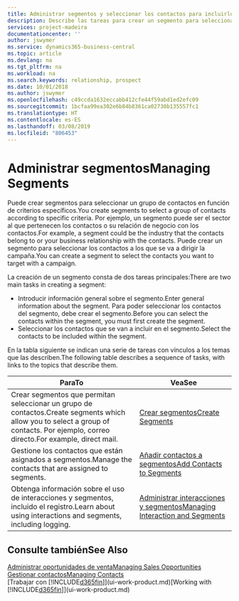 ```yaml
---
title: Administrar segmentos y seleccionar los contactos para incluirlos | Documentos de Microsoft
description: Describe las tareas para crear un segmento para seleccionar un grupo de contactos según criterios específicos, por ejemplo, contactos de un determinado sector al que desee dirigirse.
services: project-madeira
documentationcenter: ''
author: jswymer
ms.service: dynamics365-business-central
ms.topic: article
ms.devlang: na
ms.tgt_pltfrm: na
ms.workload: na
ms.search.keywords: relationship, prospect
ms.date: 10/01/2018
ms.author: jswymer
ms.openlocfilehash: c49ccda1632eccabb412cfe44f59abd1ed2efc09
ms.sourcegitcommit: 1bcfaa99ea302e6b84b8361ca02730b135557fc1
ms.translationtype: HT
ms.contentlocale: es-ES
ms.lasthandoff: 03/08/2019
ms.locfileid: "806453"
---
```

# <a name="managing-segments"></a><span data-ttu-id="7dd5b-103">Administrar segmentos</span><span class="sxs-lookup"><span data-stu-id="7dd5b-103">Managing Segments</span></span>
<span data-ttu-id="7dd5b-104">Puede crear segmentos para seleccionar un grupo de contactos en función de criterios específicos.</span><span class="sxs-lookup"><span data-stu-id="7dd5b-104">You create segments to select a group of contacts according to specific criteria.</span></span> <span data-ttu-id="7dd5b-105">Por ejemplo, un segmento puede ser el sector al que pertenecen los contactos o su relación de negocio con los contactos.</span><span class="sxs-lookup"><span data-stu-id="7dd5b-105">For example, a segment could be the industry that the contacts belong to or your business relationship with the contacts.</span></span> <span data-ttu-id="7dd5b-106">Puede crear un segmento para seleccionar los contactos a los que se va a dirigir la campaña.</span><span class="sxs-lookup"><span data-stu-id="7dd5b-106">You can create a segment to select the contacts you want to target with a campaign.</span></span>

<span data-ttu-id="7dd5b-107">La creación de un segmento consta de dos tareas principales:</span><span class="sxs-lookup"><span data-stu-id="7dd5b-107">There are two main tasks in creating a segment:</span></span>

* <span data-ttu-id="7dd5b-108">Introducir información general sobre el segmento.</span><span class="sxs-lookup"><span data-stu-id="7dd5b-108">Enter general information about the segment.</span></span> <span data-ttu-id="7dd5b-109">Para poder seleccionar los contactos del segmento, debe crear el segmento.</span><span class="sxs-lookup"><span data-stu-id="7dd5b-109">Before you can select the contacts within the segment, you must first create the segment.</span></span>
* <span data-ttu-id="7dd5b-110">Seleccionar los contactos que se van a incluir en el segmento.</span><span class="sxs-lookup"><span data-stu-id="7dd5b-110">Select the contacts to be included within the segment.</span></span>

<span data-ttu-id="7dd5b-111">En la tabla siguiente se indican una serie de tareas con vínculos a los temas que las describen.</span><span class="sxs-lookup"><span data-stu-id="7dd5b-111">The following table describes a sequence of tasks, with links to the topics that describe them.</span></span> 

| <span data-ttu-id="7dd5b-112">Para</span><span class="sxs-lookup"><span data-stu-id="7dd5b-112">To</span></span> | <span data-ttu-id="7dd5b-113">Vea</span><span class="sxs-lookup"><span data-stu-id="7dd5b-113">See</span></span> |
| --- | --- |
| <span data-ttu-id="7dd5b-114">Crear segmentos que permitan seleccionar un grupo de contactos.</span><span class="sxs-lookup"><span data-stu-id="7dd5b-114">Create segments which allow you to select a group of contacts.</span></span> <span data-ttu-id="7dd5b-115">Por ejemplo, correo directo.</span><span class="sxs-lookup"><span data-stu-id="7dd5b-115">For example, direct mail.</span></span> |[<span data-ttu-id="7dd5b-116">Crear segmentos</span><span class="sxs-lookup"><span data-stu-id="7dd5b-116">Create Segments</span></span>](marketing-how-create-segment.md) |
| <span data-ttu-id="7dd5b-117">Gestione los contactos que están asignados a segmentos.</span><span class="sxs-lookup"><span data-stu-id="7dd5b-117">Manage the contacts that are assigned to segments.</span></span> |[<span data-ttu-id="7dd5b-118">Añadir contactos a segmentos</span><span class="sxs-lookup"><span data-stu-id="7dd5b-118">Add Contacts to Segments</span></span>](marketing-add-contact-segment.md) |
| <span data-ttu-id="7dd5b-119">Obtenga información sobre el uso de interacciones y segmentos, incluido el registro.</span><span class="sxs-lookup"><span data-stu-id="7dd5b-119">Learn about using interactions and segments, including logging.</span></span> |[<span data-ttu-id="7dd5b-120">Administrar interacciones y segmentos</span><span class="sxs-lookup"><span data-stu-id="7dd5b-120">Managing Interaction and Segments</span></span>](marketing-interaction-segments.md) |

## <a name="see-also"></a><span data-ttu-id="7dd5b-121">Consulte también</span><span class="sxs-lookup"><span data-stu-id="7dd5b-121">See Also</span></span>
[<span data-ttu-id="7dd5b-122">Administrar oportunidades de venta</span><span class="sxs-lookup"><span data-stu-id="7dd5b-122">Managing Sales Opportunities</span></span>](marketing-manage-sales-opportunities.md)  
[<span data-ttu-id="7dd5b-123">Gestionar contactos</span><span class="sxs-lookup"><span data-stu-id="7dd5b-123">Managing Contacts</span></span>](marketing-contacts.md)  
<span data-ttu-id="7dd5b-124">[Trabajar con [!INCLUDE[d365fin](includes/d365fin_md.md)]](ui-work-product.md)</span><span class="sxs-lookup"><span data-stu-id="7dd5b-124">[Working with [!INCLUDE[d365fin](includes/d365fin_md.md)]](ui-work-product.md)</span></span>
